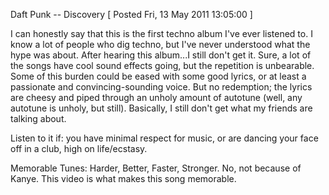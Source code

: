 Daft Punk -- Discovery
[ Posted Fri, 13 May 2011 13:05:00 ]

I can honestly say that this is the first techno album I've ever listened to. I know a lot of people who dig techno, but I've never understood what the hype was about. After hearing this album...I still don't get it. Sure, a lot of the songs have cool sound effects going, but the repetition is unbearable. Some of this burden could be eased with some good lyrics, or at least a passionate and convincing-sounding voice. But no redemption; the lyrics are cheesy and piped through an unholy amount of autotune (well, any autotune is unholy, but still). Basically, I still don't get what my friends are talking about.

Listen to it if: you have minimal respect for music, or are dancing your face off in a club, high on life/ecstasy.

Memorable Tunes: Harder, Better, Faster, Stronger. No, not because of Kanye. This video is what makes this song memorable.
